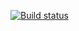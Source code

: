 [![Build status](https://dev.azure.com/EiskOps/Eisk/_apis/build/status/Eisk-Core-CI)](https://dev.azure.com/EiskOps/Eisk/_build/latest?definitionId=4)
